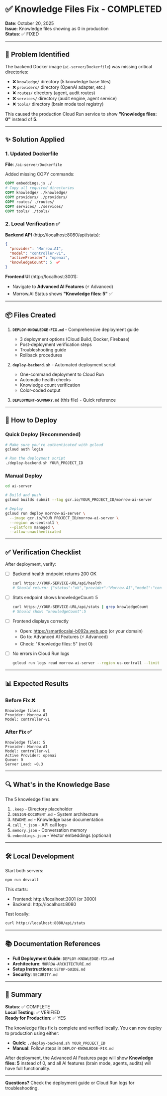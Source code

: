 # ✅ Knowledge Files Fix - COMPLETED

**Date**: October 20, 2025  
**Issue**: Knowledge files showing as 0 in production  
**Status**: ✅ FIXED

---

## 🎯 Problem Identified

The backend Docker image (`ai-server/Dockerfile`) was missing critical directories:
- ❌ `knowledge/` directory (5 knowledge base files)
- ❌ `providers/` directory (OpenAI adapter, etc.)
- ❌ `routes/` directory (agent, audit routes)
- ❌ `services/` directory (audit engine, agent service)
- ❌ `tools/` directory (brain mode tool registry)

This caused the production Cloud Run service to show **"Knowledge files: 0"** instead of **5**.

---

## ✨ Solution Applied

### 1. Updated Dockerfile
**File**: `/ai-server/Dockerfile`

Added missing COPY commands:
```dockerfile
COPY embeddings.js ./
# Copy all required directories
COPY knowledge/ ./knowledge/
COPY providers/ ./providers/
COPY routes/ ./routes/
COPY services/ ./services/
COPY tools/ ./tools/
```

### 2. Local Verification ✅

**Backend API** (http://localhost:8080/api/stats):
```json
{
  "provider": "Morrow.AI",
  "model": "controller-v1",
  "activeProvider": "openai",
  "knowledgeCount": 5  ✅
}
```

**Frontend UI** (http://localhost:3001):
- Navigate to **Advanced AI Features** (⚡ Advanced)
- Morrow.AI Status shows **"Knowledge files: 5"** ✅

---

## 📦 Files Created

1. **`DEPLOY-KNOWLEDGE-FIX.md`** - Comprehensive deployment guide
   - 3 deployment options (Cloud Build, Docker, Firebase)
   - Post-deployment verification steps
   - Troubleshooting guide
   - Rollback procedures

2. **`deploy-backend.sh`** - Automated deployment script
   - One-command deployment to Cloud Run
   - Automatic health checks
   - Knowledge count verification
   - Color-coded output

3. **`DEPLOYMENT-SUMMARY.md`** (this file) - Quick reference

---

## 🚀 How to Deploy

### Quick Deploy (Recommended)
```bash
# Make sure you're authenticated with gcloud
gcloud auth login

# Run the deployment script
./deploy-backend.sh YOUR_PROJECT_ID
```

### Manual Deploy
```bash
cd ai-server

# Build and push
gcloud builds submit --tag gcr.io/YOUR_PROJECT_ID/morrow-ai-server

# Deploy
gcloud run deploy morrow-ai-server \
  --image gcr.io/YOUR_PROJECT_ID/morrow-ai-server \
  --region us-central1 \
  --platform managed \
  --allow-unauthenticated
```

---

## ✅ Verification Checklist

After deployment, verify:

- [ ] Backend health endpoint returns 200 OK
  ```bash
  curl https://YOUR-SERVICE-URL/api/health
  # Should return: {"status":"ok","provider":"Morrow.AI","model":"controller-v1"}
  ```

- [ ] Stats endpoint shows knowledgeCount: 5
  ```bash
  curl https://YOUR-SERVICE-URL/api/stats | grep knowledgeCount
  # Should show: "knowledgeCount":5
  ```

- [ ] Frontend displays correctly
  - Open: https://smartlocalai-b092a.web.app (or your domain)
  - Go to: Advanced AI Features (⚡ Advanced)
  - Check: "Knowledge files: 5" (not 0)

- [ ] No errors in Cloud Run logs
  ```bash
  gcloud run logs read morrow-ai-server --region us-central1 --limit 50
  ```

---

## 📊 Expected Results

### Before Fix ❌
```
Knowledge files: 0
Provider: Morrow.AI
Model: controller-v1
```

### After Fix ✅
```
Knowledge files: 5
Provider: Morrow.AI
Model: controller-v1
Active Provider: openai
Queue: 0
Server Load: ~0.3
```

---

## 🔍 What's in the Knowledge Base

The 5 knowledge files are:
1. `.keep` - Directory placeholder
2. `DESIGN-DOCUMENT.md` - System architecture
3. `README.md` - Knowledge base documentation
4. `call_*.json` - API call logs
5. `memory.json` - Conversation memory
6. `embeddings.json` - Vector embeddings (optional)

---

## 🛠️ Local Development

Start both servers:
```bash
npm run dev:all
```

This starts:
- Frontend: http://localhost:3001 (or 3000)
- Backend: http://localhost:8080

Test locally:
```bash
curl http://localhost:8080/api/stats
```

---

## 📚 Documentation References

- **Full Deployment Guide**: `DEPLOY-KNOWLEDGE-FIX.md`
- **Architecture**: `MORROW-ARCHITECTURE.md`
- **Setup Instructions**: `SETUP-GUIDE.md`
- **Security**: `SECURITY.md`

---

## 🎉 Summary

**Status**: ✅ COMPLETE  
**Local Testing**: ✅ VERIFIED  
**Ready for Production**: ✅ YES

The knowledge files fix is complete and verified locally. You can now deploy to production using either:
- **Quick**: `./deploy-backend.sh YOUR_PROJECT_ID`
- **Manual**: Follow steps in `DEPLOY-KNOWLEDGE-FIX.md`

After deployment, the Advanced AI Features page will show **Knowledge files: 5** instead of 0, and all AI features (brain mode, agents, audits) will have full functionality.

---

**Questions?** Check the deployment guide or Cloud Run logs for troubleshooting.
